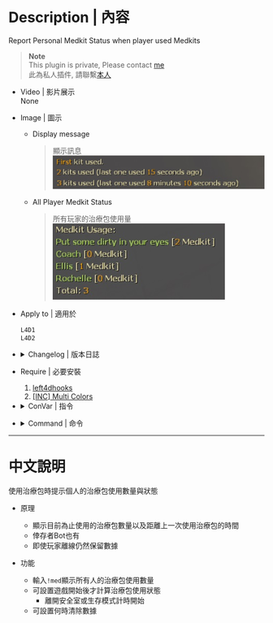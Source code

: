 # Description | 內容
Report Personal Medkit Status when player used Medkits

> __Note__ <br/>
This plugin is private, Please contact [me](https://github.com/fbef0102/Game-Private_Plugin#私人插件列表-private-plugins-list)<br/>
此為私人插件, 請聯繫[本人](https://github.com/fbef0102/Game-Private_Plugin#私人插件列表-private-plugins-list)

* Video | 影片展示
<br/>None

* Image | 圖示
	* Display message
		> 顯示訊息
		<br/>![l4d_medkit_status_1](image/l4d_medkit_status_1.jpg)

	* All Player Medkit Status
		> 所有玩家的治療包使用量
		<br/>![l4d_medkit_status_2](image/l4d_medkit_status_2.jpg)

* Apply to | 適用於
	```
	L4D1 
	L4D2
	```

* <details><summary>Changelog | 版本日誌</summary>

	* v1.0 (2022-12-23)
		* Request by GGM
		* Initial Release
</details>

* Require | 必要安裝
	1. [left4dhooks](https://forums.alliedmods.net/showthread.php?t=321696)
	2. [[INC] Multi Colors](https://github.com/fbef0102/L4D1_2-Plugins/releases/tag/Multi-Colors)

* <details><summary>ConVar | 指令</summary>

	* cfg/sourcemod/l4d_saferom_prevent_kit.cfg
		```php
		// Changes how message displays. (0: Disable, 1:In chat, 2: In Hint Box, 3: In center text)
		l4d_medkit_status_announce_type "1"

		// Count medkit to which player. (1=Person doing the healing, 2=Person being healed)
		l4d_medkit_status_count_player "1"

		// 0=Plugin off, 1=Plugin on.
		l4d_medkit_status_enable "1"

		// If 1, start to count medkit used once survivors leaving saferoom or survival begins (0=Always count)
		l4d_medkit_status_game_start_enable "1"

		// Reset all players data when 0=Map Change, 1=Next New Round, 2=Next Game starts/Survival begins.
		l4d_medkit_status_reset_when "2"
		```
</details>

* <details><summary>Command | 命令</summary>
	
	* **Display All Medkits Stats.**
		```php
		sm_med
		```
</details>

- - - -
# 中文說明
使用治療包時提示個人的治療包使用數量與狀態

* 原理
	* 顯示目前為止使用的治療包數量以及距離上一次使用治療包的時間
	* 倖存者Bot也有
	* 即使玩家離線仍然保留數據

* 功能
	* 輸入```!med```顯示所有人的治療包使用數量
	* 可設置遊戲開始後才計算治療包使用狀態
		* 離開安全室或生存模式計時開始
	* 可設置何時清除數據